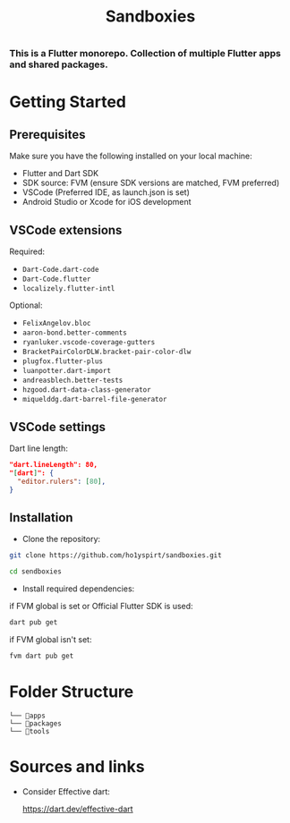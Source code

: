 <h1 align="center">Sandboxies<h1/>

### This is a Flutter monorepo. Collection of multiple Flutter apps and shared packages.

# Getting Started

## Prerequisites

Make sure you have the following installed on your local machine:

- Flutter and Dart SDK
- SDK source: FVM (ensure SDK versions are matched, FVM preferred)
- VSCode (Preferred IDE, as launch.json is set)
- Android Studio or Xcode for iOS development

## VSCode extensions

Required:

- `Dart-Code.dart-code`
- `Dart-Code.flutter`
- `localizely.flutter-intl`

Optional:

- `FelixAngelov.bloc`
- `aaron-bond.better-comments`
- `ryanluker.vscode-coverage-gutters`
- `BracketPairColorDLW.bracket-pair-color-dlw`
- `plugfox.flutter-plus`
- `luanpotter.dart-import`
- `andreasblech.better-tests`
- `hzgood.dart-data-class-generator`
- `miquelddg.dart-barrel-file-generator`

## VSCode settings

Dart line length:

```json
"dart.lineLength": 80,
"[dart]": {
  "editor.rulers": [80],
}
```

## Installation

- Clone the repository:

```bash
git clone https://github.com/ho1yspirt/sandboxies.git

cd sendboxies
```

- Install required dependencies:

if FVM global is set or Official Flutter SDK is used:

```bash
dart pub get
```

if FVM global isn't set:

```bash
fvm dart pub get
```

# Folder Structure

```
└── 📁apps
└── 📁packages
└── 📁tools
```

# Sources and links

- Consider Effective dart:

  https://dart.dev/effective-dart
